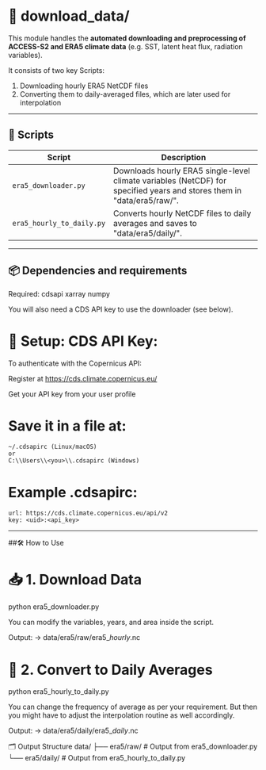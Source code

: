 # 📁 download_data/

This module handles the **automated downloading and preprocessing of ACCESS-S2 and ERA5 climate data** (e.g. SST, latent heat flux, radiation variables).

It consists of two key Scripts:
1. Downloading hourly ERA5 NetCDF files
2. Converting them to daily-averaged files, which are later used for interpolation

---

## 🧩 Scripts

| Script | Description |
|--------|-------------|
| `era5_downloader.py` | Downloads hourly ERA5 single-level climate variables (NetCDF) for specified years and stores them in "data/era5/raw/". |
| `era5_hourly_to_daily.py` | Converts hourly NetCDF files to daily averages and saves to "data/era5/daily/". |

---

## 📦 Dependencies and requirements

Required:
cdsapi
xarray
numpy

You will also need a CDS API key to use the downloader (see below).

# 🔐 Setup: CDS API Key:
To authenticate with the Copernicus API:

Register at https://cds.climate.copernicus.eu/

Get your API key from your user profile

# Save it in a file at:
	~/.cdsapirc (Linux/macOS)
	or
	C:\\Users\\<you>\\.cdsapirc (Windows)

# Example .cdsapirc:
	url: https://cds.climate.copernicus.eu/api/v2
	key: <uid>:<api_key>

---

##🛠️ How to Use

# 📥 1. Download Data

python era5_downloader.py

You can modify the variables, years, and area inside the script.

Output:
→ data/era5/raw/era5_<variable>_hourly_<year>.nc

# 📆 2. Convert to Daily Averages

python era5_hourly_to_daily.py

You can change the frequency of average as per your requirement. But then you might have to adjust the interpolation routine as well accordingly. 

Output:
→ data/era5/daily/era5_<variable>_daily_<year>.nc

🗂️ Output Structure
data/
├── era5/raw/        # Output from era5_downloader.py
└── era5/daily/      # Output from era5_hourly_to_daily.py





